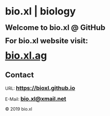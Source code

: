 <h1 id="bio.xl | biology"><strong><font size="6">bio.xl | biology</font></strong></h1>
<p><strong><font size="5">Welcome to bio.xl @ GitHub</font></strong></p>
<p><strong><font size="5">For bio.xl website visit:</font></strong></p>
<p><strong><font size="6"><a href="https://bio.xl.ag">bio.xl.ag</a></font></strong>
<h2 id="Contact"><font size="5">Contact</font></h2>
<p>URL: <strong><font size="4"><a href="https://bioxl.github.io">https://bioxl.github.io</a></font></strong></p>
<p>E-Mail: <strong><font size="4"><a href="mailto:bio.xl@xmail.net">bio.xl@xmail.net</a></font></strong></p>
© 2019 bio.xl

